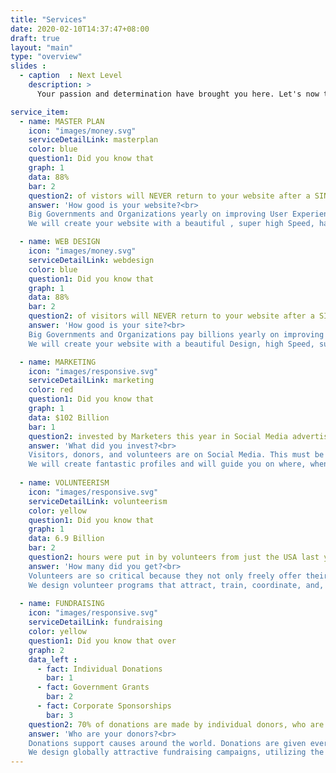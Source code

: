```yaml
---
title: "Services"
date: 2020-02-10T14:37:47+08:00
draft: true
layout: "main"
type: "overview"
slides :
  - caption  : Next Level
    description: >
      Your passion and determination have brought you here. Let's now take your impact to the next level. You bring the vision, we'll bring the rest.

service_item: 
  - name: MASTER PLAN
    icon: "images/money.svg"
    serviceDetailLink: masterplan
    color: blue
    question1: Did you know that
    graph: 1
    data: 88%
    bar: 2
    question2: of vistors will NEVER return to your website after a SINGLE bad experience?
    answer: 'How good is your website?<br>
    Big Governments and Organizations yearly on improving User Experience.<br><br>
    We will create your website with a beautiful , super high Speed, hacker-proof Security, and do all of that even better on Mobile Devices.'

  - name: WEB DESIGN
    icon: "images/money.svg"
    serviceDetailLink: webdesign
    color: blue
    question1: Did you know that
    graph: 1
    data: 88%
    bar: 2
    question2: of visitors will NEVER return to your website after a SINGLE bad experience?
    answer: 'How good is your site?<br>
    Big Governments and Organizations pay billions yearly on improving User Experience.<br><br>
    We will create your website with a beautiful Design, high Speed, super Security, and make sure it performs even better on Phones.'

  - name: MARKETING
    icon: "images/responsive.svg"
    serviceDetailLink: marketing
    color: red
    question1: Did you know that
    graph: 1
    data: $102 Billion
    bar: 1
    question2: invested by Marketers this year in Social Media advertising, more than all other marketing options?
    answer: 'What did you invest?<br>
    Visitors, donors, and volunteers are on Social Media. This must be your biggest marketing tool to guarantee your success.<br><br>
    We will create fantastic profiles and will guide you on where, when, and what to post to get found by everyone.'
 
  - name: VOLUNTEERISM
    icon: "images/responsive.svg"
    serviceDetailLink: volunteerism
    color: yellow
    question1: Did you know that
    graph: 1
    data: 6.9 Billion
    bar: 2
    question2: hours were put in by volunteers from just the USA last year alone?
    answer: 'How many did you get?<br>
    Volunteers are so critical because they not only freely offer their skills and time, but also their donations and marketing.<br><br>
    We design volunteer programs that attract, train, coordinate, and, best of all, keep volunteers coming back.'
 
  - name: FUNDRAISING
    icon: "images/responsive.svg"
    serviceDetailLink: fundraising
    color: yellow
    question1: Did you know that over
    graph: 2
    data_left :
      - fact: Individual Donations
        bar: 1
      - fact: Government Grants
        bar: 2
      - fact: Corporate Sponsorships
        bar: 3
    question2: 70% of donations are made by individual donors, who are attracted by good marketing? 
    answer: 'Who are your donors?<br>
    Donations support causes around the world. Donations are given every moment so get donors to your cause.<br><br>
    We design globally attractive fundraising campaigns, utilizing the best technical resources to get, and keep, donors.'
---
```


